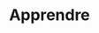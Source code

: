 ---
layout: apprendre_index
title: Apprendre
permalink: /apprendre/
intro: Vous connaissez le syndrome de l'imposteur ? Un sentiment tenace comme quoi les pros qui vous entourent en savent plus que vous ! Dans la majorité des cas, ils en savent autant que vous, mais pas forcément sur les mêmes sujets. La communication est la meilleure arme contre ce sentiment. Je partage donc avec vous ma compilation d'ouvrages sur les thématiques du design, de l'expérience utilisateur, de l'architecture et de tous les pans de connaissances permettant de former un esprit âpte à concevoir des expériences claires et utiles.
bgimgheader: true
text-twtr: En train d'explorer la sélection de ressources webdesign et développement Web du @MagDuWebdesign
---